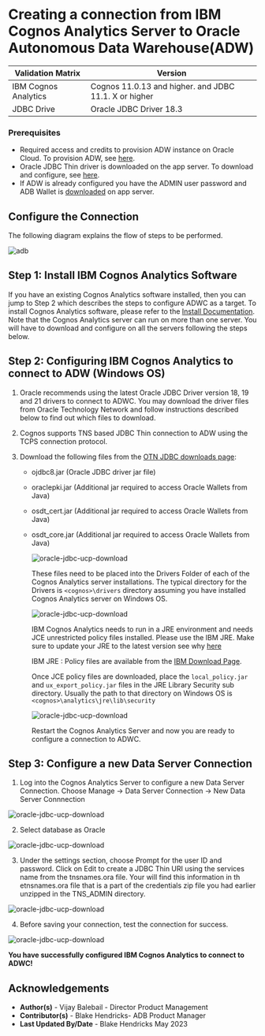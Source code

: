 # Creating a connection from IBM Cognos Analytics Server to Oracle Autonomous Data Warehouse(ADW)


| Validation Matrix  | Version  |
| ------------- | ------------- |
| IBM Cognos  Analytics  | Cognos 11.0.13 and higher.   and JDBC 11.1. X or  higher  |
| JDBC Drive  | Oracle JDBC Driver 18.3  |

### **Prerequisites**

- Required access and credits to provision ADW instance on Oracle Cloud.  To provision ADW, see [here](https://docs.oracle.com/en/cloud/paas/autonomous-database/adbsa/autonomous-provision.html#GUID-0B230036-0A05-4CA3-AF9D-97A255AE0C08).
- Oracle JDBC Thin driver is downloaded on the app server. To download and configure, see [here](lab?=jdbc-thin).
- If ADW is already configured you have the ADMIN user password and ADB Wallet is [downloaded](lab?=wallet) on app server.


## **Configure the Connection**

The following diagram explains the flow of steps to be performed.

![adb](./images/ibm-cognos-connector-diagram.png)


## Step 1: Install IBM Cognos Analytics Software

If you have an existing Cognos Analytics software installed, then you can jump to Step 2 which
describes the steps to configure ADWC as a target.
To install Cognos Analytics software, please refer to the [Install Documentation](https://www.ibm.com/support/knowledgecenter/SSEP7J_11.0.0/com.ibm.swg.ba.cognos.cbi.doc/manuals.html).
Note that the Cognos Analytics server can run on more than one server. You will have to
download and configure on all the servers following the steps below.

## Step 2: Configuring IBM Cognos Analytics to connect to ADW (Windows OS)


1. Oracle recommends using the latest Oracle JDBC Driver version 18, 19 and 21 drivers to connect to ADWC. You may download the driver files from Oracle Technology Network
and follow instructions described below to find out which files to download.

2. Cognos supports TNS based JDBC Thin connection to ADW using the TCPS connection
protocol.

3. Download the following files from the [OTN JDBC downloads page](https://www.oracle.com/database/technologies/appdev/jdbc-ucp-183-downloads.html):

    - ojdbc8.jar (Oracle JDBC driver jar file)
    - oraclepki.jar (Additional jar required to access Oracle Wallets from Java)
    - osdt_cert.jar (Additional jar required to access Oracle Wallets from Java)
    - osdt_core.jar (Additional jar required to access Oracle Wallets from Java)

      ![oracle-jdbc-ucp-download](./images/oracle-jdbc-ucp-download.png)

      These files need to be placed into the Drivers Folder of each of the Cognos Analytics server installations. The typical directory for the Drivers is `<cognos>\drivers` directory assuming you have installed Cognos Analytics server on Windows OS.  

      ![oracle-jdbc-ucp-download](./images/file-copy-location.png)

      IBM Cognos Analytics needs to run in a JRE environment and needs JCE unrestricted policy files installed. Please use the IBM JRE. Make sure to update your JRE to the latest version see why [here](https://www.oracle.com/java/technologies/javase/8u151-relnotes.html)

      IBM  JRE : Policy files are available from the [IBM Download Page](https://www.ibm.com/docs/en/iis/11.7?topic=certificates-downloading-installing-unrestricted-jce-policy-files).

      Once JCE policy files are downloaded, place the `local_policy.jar` and `ux_export_policy.jar` files in the JRE Library Security sub directory. Usually the path to that directory on Windows OS is `<cognos>\analytics\jre\lib\security`

      ![oracle-jdbc-ucp-download](./images/ibm-jre-files-location.png)

      Restart the Cognos Analytics Server and now you are ready to configure a connection to ADWC.

## Step 3: Configure a new Data Server Connection

1. Log into the Cognos Analytics Server to configure a new Data Server Connection. Choose  Manage -> Data Server Connection -> New Data Server Connnection

  ![oracle-jdbc-ucp-download](./images/new-data-server-connection.png)

2. Select database as Oracle

  ![oracle-jdbc-ucp-download](./images/select-database-as-oracle.png)

3. Under the settings section, choose Prompt for the user ID and password. Click on Edit to create a JDBC Thin URI using the services name from the tnsnames.ora file. Your will find this information in th etnsnames.ora file that is a part of the credentials zip file you had earlier unzipped in the TNS_ADMIN directory.

  ![oracle-jdbc-ucp-download](./images/select-prompt-userid-and-password.png)

4. Before saving your connection, test the connection for success.

  ![oracle-jdbc-ucp-download](./images/test-connection.png)


**You have successfully configured IBM Cognos Analytics to connect to ADWC!**


## **Acknowledgements**
* **Author(s)** - Vijay Balebail - Director Product Management
* **Contributor(s)** - Blake Hendricks- ADB Product Manager
* **Last Updated By/Date** -  Blake Hendricks May 2023
